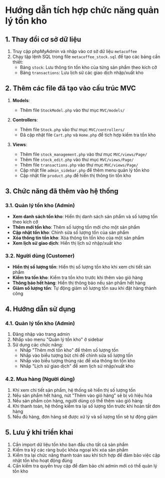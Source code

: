 # Hướng dẫn tích hợp chức năng quản lý tồn kho

## 1. Thay đổi cơ sở dữ liệu

1. Truy cập phpMyAdmin và nhập vào cơ sở dữ liệu `metacoffee`
2. Chạy tập lệnh SQL trong file `metacoffee_stock.sql` để tạo các bảng cần thiết:
   - Bảng `stock`: Lưu thông tin tồn kho của từng sản phẩm theo kích cỡ
   - Bảng `transactions`: Lưu lịch sử các giao dịch nhập/xuất kho

## 2. Thêm các file đã tạo vào cấu trúc MVC

1. **Models**:
   - Thêm file `StockModel.php` vào thư mục `MVC/models/`

2. **Controllers**:
   - Thêm file `Stock.php` vào thư mục `MVC/controllers/`
   - Đã cập nhật file `Cart.php` và `Home.php` để tích hợp kiểm tra tồn kho

3. **Views**:
   - Thêm file `stock_management.php` vào thư mục `MVC/views/Page/`
   - Thêm file `stock_edit.php` vào thư mục `MVC/views/Page/`
   - Thêm file `transactions.php` vào thư mục `MVC/views/Page/`
   - Cập nhật file `admin_sidebar.php` để thêm menu quản lý tồn kho
   - Cập nhật file `product.php` để hiển thị thông tin tồn kho

## 3. Chức năng đã thêm vào hệ thống

### 3.1. Quản lý tồn kho (Admin)

- **Xem danh sách tồn kho**: Hiển thị danh sách sản phẩm và số lượng tồn theo kích cỡ
- **Thêm mới tồn kho**: Thêm số lượng tồn mới cho một sản phẩm
- **Cập nhật tồn kho**: Chỉnh sửa số lượng tồn của sản phẩm
- **Xóa thông tin tồn kho**: Xóa thông tin tồn kho của một sản phẩm
- **Xem lịch sử giao dịch**: Hiển thị lịch sử nhập/xuất kho

### 3.2. Người dùng (Customer)

- **Hiển thị số lượng tồn**: Hiển thị số lượng tồn kho khi xem chi tiết sản phẩm
- **Kiểm tra tồn kho**: Kiểm tra tồn kho trước khi thêm vào giỏ hàng
- **Thông báo hết hàng**: Hiển thị thông báo nếu sản phẩm hết hàng
- **Giảm số lượng tồn**: Tự động giảm số lượng tồn sau khi đặt hàng thành công

## 4. Hướng dẫn sử dụng

### 4.1. Quản lý tồn kho (Admin)

1. Đăng nhập vào trang admin
2. Nhấp vào menu "Quản lý tồn kho" ở sidebar
3. Sử dụng các chức năng:
   - Nhấp "Thêm mới tồn kho" để thêm số lượng tồn
   - Nhấp vào biểu tượng bút chì để chỉnh sửa số lượng tồn
   - Nhấp vào biểu tượng thùng rác để xóa thông tin tồn kho
   - Nhấp "Lịch sử giao dịch" để xem lịch sử nhập/xuất kho

### 4.2. Mua hàng (Người dùng)

1. Khi xem chi tiết sản phẩm, hệ thống sẽ hiển thị số lượng tồn
2. Nếu sản phẩm hết hàng, nút "Thêm vào giỏ hàng" sẽ bị vô hiệu hóa
3. Nếu sản phẩm còn hàng, người dùng có thể thêm vào giỏ hàng
4. Khi thanh toán, hệ thống kiểm tra lại số lượng tồn trước khi hoàn tất đơn hàng
5. Nếu đủ hàng, đơn hàng sẽ được xử lý và số lượng tồn sẽ tự động giảm

## 5. Lưu ý khi triển khai

1. Cần import dữ liệu tồn kho ban đầu cho tất cả sản phẩm
2. Kiểm tra kỹ các ràng buộc khóa ngoại khi xóa sản phẩm
3. Kiểm tra lại chức năng thanh toán sau khi tích hợp để đảm bảo việc cập nhật tồn kho hoạt động đúng
4. Cần kiểm tra quyền truy cập để đảm bảo chỉ admin mới có thể quản lý tồn kho 